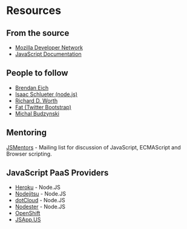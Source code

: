 # Resources

## From the source

* [Mozilla Developer Network](https://developer.mozilla.org/en-US/docs/JavaScript)
* [JavaScript Documentation](https://developer.mozilla.org/en-US/docs/JavaScript/Reference)

## People to follow

* [Brendan Eich](http://brendaneich.com/)
* [Isaac Schlueter (node.js)](http://izs.me)
* [Richard D. Worth](http://rdworth.org/blog/)
* [Fat (Twitter Bootstrap)](http://byfat.xxx/)
* [Michal Budzynski](http://michalbe.blogspot.com.br/)

## Mentoring

[JSMentors](http://jsmentors.com/) - Mailing list for discussion of JavaScript, ECMAScript and Browser scripting.

## JavaScript PaaS Providers

* [Heroku](http://heroku.com) - Node.JS
* [Nodejitsu](http://nodejitsu.com) - Node.JS
* [dotCloud](http://dotcloud.com) - Node.JS
* [Nodester](http://nodester.com) - Node.JS
* [OpenShift](https://openshift.redhat.com)
* [JSApp.US](http://jsapp.us/)